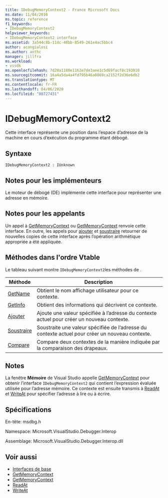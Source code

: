 ```yaml
---
title: IDebugMemoryContext2 - France Microsoft Docs
ms.date: 11/04/2016
ms.topic: reference
f1_keywords:
- IDebugMemoryContext2
helpviewer_keywords:
- IDebugMemoryContext2 interface
ms.assetid: 3a544c8b-11dc-46bb-8549-261e4ac5bbc4
author: acangialosi
ms.author: anthc
manager: jillfra
ms.workload:
- vssdk
ms.openlocfilehash: 7d20a1180e1162e7de3aee1c5d69facf8c193910
ms.sourcegitcommit: 16a4a5da4a4fd795b46a0869ca2152f2d36e6db2
ms.translationtype: MT
ms.contentlocale: fr-FR
ms.lasthandoff: 04/06/2020
ms.locfileid: "80727431"
---
```

# <a name="idebugmemorycontext2"></a>IDebugMemoryContext2
Cette interface représente une position dans l’espace d’adresse de la machine en cours d’exécution du programme étant débogé.

## <a name="syntax"></a>Syntaxe

```
IDebugMemoryContext2 : IUnknown
```

## <a name="notes-for-implementers"></a>Notes pour les implémenteurs
 Le moteur de débogé (DE) implémente cette interface pour représenter une adresse en mémoire.

## <a name="notes-for-callers"></a>Notes pour les appelants
 Un appel à [GetMemoryContext](../../../extensibility/debugger/reference/idebugproperty2-getmemorycontext.md) ou [GetMemoryContext](../../../extensibility/debugger/reference/idebugreference2-getmemorycontext.md) renvoie cette interface. En outre, les appels pour [ajouter](../../../extensibility/debugger/reference/idebugmemorycontext2-add.md) et [soustraire](../../../extensibility/debugger/reference/idebugmemorycontext2-subtract.md) retourner de nouvelles copies de cette interface après l’opération arithmétique appropriée a été appliquée.

## <a name="methods-in-vtable-order"></a>Méthodes dans l'ordre Vtable
 Le tableau suivant montre `IDebugMemoryContext2`les méthodes de .

|Méthode|Description|
|------------|-----------------|
|[GetName](../../../extensibility/debugger/reference/idebugmemorycontext2-getname.md)|Obtient le nom affichage utilisateur pour ce contexte.|
|[GetInfo](../../../extensibility/debugger/reference/idebugmemorycontext2-getinfo.md)|Obtient des informations qui décrivent ce contexte.|
|[Ajouter](../../../extensibility/debugger/reference/idebugmemorycontext2-add.md)|Ajoute une valeur spécifiée à l’adresse du contexte actuel pour créer un nouveau contexte.|
|[Soustraire](../../../extensibility/debugger/reference/idebugmemorycontext2-subtract.md)|Soustraite une valeur spécifiée de l’adresse du contexte actuel pour créer un nouveau contexte.|
|[Compare](../../../extensibility/debugger/reference/idebugmemorycontext2-compare.md)|Compare deux contextes de la manière indiquée par la comparaison des drapeaux.|

## <a name="remarks"></a>Notes
 La fenêtre **Mémoire** de Visual Studio appelle [GetMemoryContext](../../../extensibility/debugger/reference/idebugproperty2-getmemorycontext.md) pour obtenir l’interface `IDebugMemoryContext2` qui contient l’expression évaluée utilisée pour l’adresse mémoire. Ce contexte est ensuite transmis à [ReadAt](../../../extensibility/debugger/reference/idebugmemorybytes2-readat.md) et [WriteAt](../../../extensibility/debugger/reference/idebugmemorybytes2-writeat.md) pour spécifier l’adresse à lire ou à écrire.

## <a name="requirements"></a>Spécifications
 En-tête: msdbg.h

 Namespace: Microsoft.VisualStudio.Debugger.Interop

 Assemblage: Microsoft.VisualStudio.Debugger.Interop.dll

## <a name="see-also"></a>Voir aussi
- [Interfaces de base](../../../extensibility/debugger/reference/core-interfaces.md)
- [GetMemoryContext](../../../extensibility/debugger/reference/idebugproperty2-getmemorycontext.md)
- [GetMemoryContext](../../../extensibility/debugger/reference/idebugreference2-getmemorycontext.md)
- [ReadAt](../../../extensibility/debugger/reference/idebugmemorybytes2-readat.md)
- [WriteAt](../../../extensibility/debugger/reference/idebugmemorybytes2-writeat.md)
